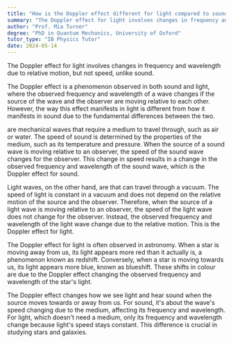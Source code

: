 ```yaml
---
title: "How is the Doppler effect different for light compared to sound?"
summary: "The Doppler effect for light involves changes in frequency and wavelength due to relative motion, but not speed, unlike sound."
author: "Prof. Mia Turner"
degree: "PhD in Quantum Mechanics, University of Oxford"
tutor_type: "IB Physics Tutor"
date: 2024-05-14
---
```


The Doppler effect for light involves changes in frequency and wavelength due to relative motion, but not speed, unlike sound.

The Doppler effect is a phenomenon observed in both sound and light, where the observed frequency and wavelength of a wave changes if the source of the wave and the observer are moving relative to each other. However, the way this effect manifests in light is different from how it manifests in sound due to the fundamental differences between the two.

are mechanical waves that require a medium to travel through, such as air or water. The speed of sound is determined by the properties of the medium, such as its temperature and pressure. When the source of a sound wave is moving relative to an observer, the speed of the sound wave changes for the observer. This change in speed results in a change in the observed frequency and wavelength of the sound wave, which is the Doppler effect for sound.

Light waves, on the other hand, are that can travel through a vacuum. The speed of light is constant in a vacuum and does not depend on the relative motion of the source and the observer. Therefore, when the source of a light wave is moving relative to an observer, the speed of the light wave does not change for the observer. Instead, the observed frequency and wavelength of the light wave change due to the relative motion. This is the Doppler effect for light.

The Doppler effect for light is often observed in astronomy. When a star is moving away from us, its light appears more red than it actually is, a phenomenon known as redshift. Conversely, when a star is moving towards us, its light appears more blue, known as blueshift. These shifts in colour are due to the Doppler effect changing the observed frequency and wavelength of the star's light.

The Doppler effect changes how we see light and hear sound when the source moves towards or away from us. For sound, it's about the wave's speed changing due to the medium, affecting its frequency and wavelength. For light, which doesn't need a medium, only its frequency and wavelength change because light's speed stays constant. This difference is crucial in studying stars and galaxies.
    